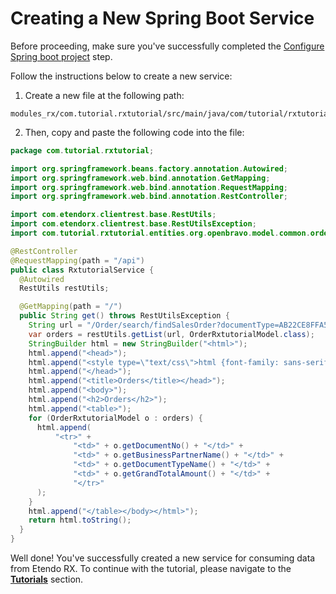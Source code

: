 # Creating a New Spring Boot Service

Before proceeding, make sure you've successfully completed the [Configure Spring boot project](/docs/developer-guide/etendo-rx/tutorials/create-spring-boot-project.md) step.

Follow the instructions below to create a new service:

1. Create a new file at the following path:

```
modules_rx/com.tutorial.rxtutorial/src/main/java/com/tutorial/rxtutorial/RxtutorialService.java
```

2. Then, copy and paste the following code into the file:

```java
package com.tutorial.rxtutorial;

import org.springframework.beans.factory.annotation.Autowired;
import org.springframework.web.bind.annotation.GetMapping;
import org.springframework.web.bind.annotation.RequestMapping;
import org.springframework.web.bind.annotation.RestController;

import com.etendorx.clientrest.base.RestUtils;
import com.etendorx.clientrest.base.RestUtilsException;
import com.tutorial.rxtutorial.entities.org.openbravo.model.common.order.OrderRxtutorialModel;

@RestController
@RequestMapping(path = "/api")
public class RxtutorialService {
  @Autowired
  RestUtils restUtils;

  @GetMapping(path = "/")
  public String get() throws RestUtilsException {
    String url = "/Order/search/findSalesOrder?documentType=AB22CE8FFA5E4AF29F2AC90FCDD400D8&projection=rxtutorial";
    var orders = restUtils.getList(url, OrderRxtutorialModel.class);
    StringBuilder html = new StringBuilder("<html>");
    html.append("<head>");
    html.append("<style type=\"text/css\">html {font-family: sans-serif;}</style>");
    html.append("</head>");
    html.append("<title>Orders</title></head>");
    html.append("<body>");
    html.append("<h2>Orders</h2>");
    html.append("<table>");
    for (OrderRxtutorialModel o : orders) {
      html.append(
          "<tr>" +
              "<td>" + o.getDocumentNo() + "</td>" +
              "<td>" + o.getBusinessPartnerName() + "</td>" +
              "<td>" + o.getDocumentTypeName() + "</td>" +
              "<td>" + o.getGrandTotalAmount() + "</td>" +
              "</tr>"
      );
    }
    html.append("</table></body></html>");
    return html.toString();
  }
}
```

Well done! You've successfully created a new service for consuming data from Etendo RX. To continue with the tutorial, please navigate to the [**Tutorials**](/docs/developer-guide/etendo-rx/tutorials) section.

